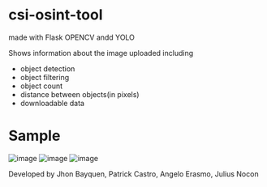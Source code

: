 # csi-osint-tool
made with Flask OPENCV andd YOLO 

Shows information about the image uploaded including
+ object detection
+ object filtering
+ object count
+ distance between objects(in pixels)
+ downloadable data

# Sample
![image](https://user-images.githubusercontent.com/70811340/175453761-0352e826-5d87-413f-852a-b635c81117c7.png)
![image](https://user-images.githubusercontent.com/70811340/175453845-eaa764af-ac50-44e1-ac65-90eed34758dd.png)
![image](https://user-images.githubusercontent.com/70811340/175453809-b38613e1-1770-4631-8bff-21f07151c5d7.png)

 Developed by Jhon Bayquen, Patrick Castro, Angelo Erasmo, Julius Nocon
